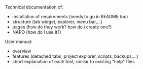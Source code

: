 Technical documentation of:

- installation of requirements (needs to go in README too)
- structure (tab widget, explorer, menu bar,...)
- pages (how do they work? how do i create one?)
- NAPO (how do I use it?)

User manual:

- overview
- features (detached tabs, project explorer, scripts, backups,...)
- short explanation of each tool, similar to existing "help" files